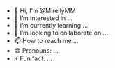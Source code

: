 - 👋 Hi, I’m @MirellyMM
- 👀 I’m interested in ...
- 🌱 I’m currently learning ...
- 💞️ I’m looking to collaborate on ...
- 📫 How to reach me ...
- 😄 Pronouns: ...
- ⚡ Fun fact: ...

<!---
MirellyMM/MirellyMM is a ✨ special ✨ repository because its `README.md` (this file) appears on your GitHub profile.
You can click the Preview link to take a look at your changes.
--->

